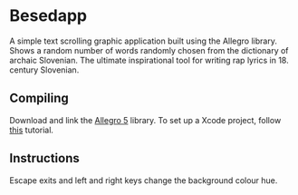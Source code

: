 # Besedapp

A simple text scrolling graphic application built using the Allegro library. Shows a random number of words randomly chosen from the dictionary of archaic Slovenian. The ultimate inspirational tool for writing rap lyrics in 18. century Slovenian.

## Compiling
Download and link the [Allegro 5](https://www.allegro.cc/) library. To set up a Xcode project, follow [this](http://curtis.schlak.com/2014/05/22/creating-and-using-allegro-5-static-libraries-with-xcode-5.html) tutorial.

## Instructions
Escape exits and left and right keys change the background colour hue.


